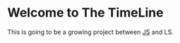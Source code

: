 # Welcome to The TimeLine
This is going to be a growing project between [JS](:http//www.shinjoonha.com/) and LS.